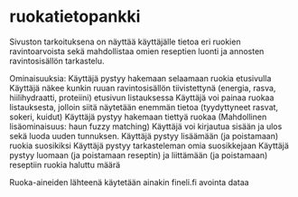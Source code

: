 # ruokatietopankki

Sivuston tarkoituksena on näyttää käyttäjälle tietoa eri ruokien ravintoarvoista sekä mahdollistaa omien reseptien luonti ja annosten ravintosisällön tarkastelu.

Ominaisuuksia:
Käyttäjä pystyy hakemaan selaamaan ruokia etusivulla
Käyttäjä näkee kunkin ruuan ravintosisällön tiivistettynä (energia, rasva, hiilihydraatti, proteiini) etusivun listauksessa
Käyttäjä voi painaa ruokaa listauksesta, jolloin siitä näytetään enemmän tietoa (tyydyttyneet rasvat, sokeri, kuidut)
Käyttäjä pystyy hakemaan tiettyä ruokaa
(Mahdollinen lisäominaisuus: haun fuzzy matching)
Käyttäjä voi kirjautua sisään ja ulos sekä luoda uuden tunnuksen.
Käyttäjä pystyy lisäämään (ja poistamaan) ruokia suosikiksi
Käyttäjä pystyy tarkasteleman omia suosikkejaan
Käyttäjä pystyy luomaan (ja poistamaan reseptin) ja liittämään (ja poistamaan) reseptiin ruokia haluttu määrä


Ruoka-aineiden lähteenä käytetään ainakin fineli.fi avointa dataa
